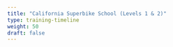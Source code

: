 ```yaml
---
title: "California Superbike School (Levels 1 & 2)"
type: training-timeline
weight: 50
draft: false
---
```

